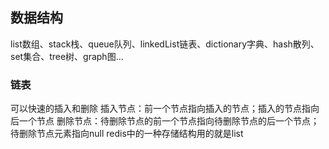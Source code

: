 ## 数据结构
list数组、stack栈、queue队列、linkedList链表、dictionary字典、hash散列、set集合、tree树、graph图...


### 链表

可以快速的插入和删除
插入节点：前一个节点指向插入的节点；插入的节点指向后一个节点
删除节点：待删除节点的前一个节点指向待删除节点的后一个节点；待删除节点元素指向null
redis中的一种存储结构用的就是list


